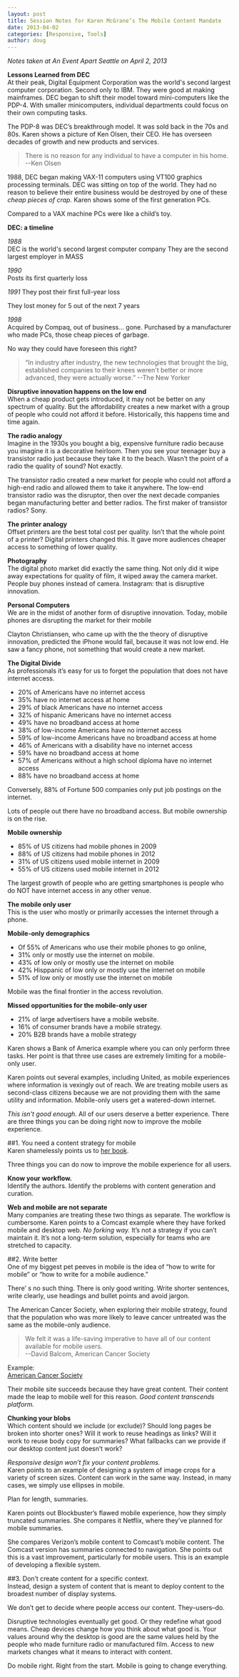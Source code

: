 ```yaml
---
layout: post
title: Session Notes for Karen McGrane’s The Mobile Content Mandate
date: 2013-04-02
categories: [Responsive, Tools]
author: doug
---
```

*Notes taken at An Event Apart Seattle on April 2, 2013*

**Lessons Learned from DEC**  
At their peak, Digital Equipment Corporation was the world's second largest computer corporation. Second only to IBM. They were good at making mainframes. DEC began to shift their model toward mini-computers like the PDP-4. With smaller minicomputers, individual departments could focus on their own computing tasks.

The PDP-8 was DEC’s breakthrough model. It was sold back in the 70s and 80s. Karen shows a picture of Ken Olsen, their CEO. He has overseen decades of growth and new products and services. 

>There is no reason for any individual to have a computer in his home.
> --Ken Olsen

1988, DEC began making VAX-11 computers using VT100 graphics processing terminals. DEC was sitting on top of the world. They had no reason to believe their entire business would be destroyed by one of these *cheap pieces of crap.* Karen shows some of the first generation PCs.

Compared to a VAX machine PCs were like a child’s toy. 

**DEC: a timeline**  

*1988*  
DEC is the world's second largest computer company
They are the second largest employer in MASS

*1990*  
Posts its first quarterly loss

*1991* 
They post their first full-year loss

They lost money for 5 out of the next 7 years

*1998*  
Acquired by Compaq, out of business… gone. Purchased by a manufacturer who made PCs, those cheap pieces of garbage.

No way they could have foreseen this right?

>“In industry after industry, the new technologies that brought the big, established companies to their knees weren't better or more advanced, they were actually worse.” 
>--The New Yorker

**Disruptive innovation happens on the low end**  
When a cheap product gets introduced, it may not be better on any spectrum of quality. But the affordability creates a new market with a group of people who could not afford it before. Historically, this happens time and time again.

**The radio analogy**  
Imagine in the 1930s you bought a big, expensive  furniture radio because you imagine it is a decorative heirloom. Then you see your teenager buy a transistor radio just because they take it to the beach. Wasn’t the point of a radio the quality of sound? Not exactly. 

The transistor radio created a new market for people who could not afford a high-end radio and allowed them to take it anywhere. The low-end transistor radio was the disruptor, then over the next decade companies began manufacturing better and better radios. The first maker of transistor radios? Sony.

**The printer analogy**  
Offset printers are the best total cost per quality. Isn’t that the whole point of a printer? Digital printers changed this. It gave more audiences cheaper access to something of lower quality.

**Photography**  
The digital photo market did exactly the same thing. Not only did it wipe away expectations for quality of film, it wiped away the camera market. People buy phones instead of camera. Instagram: that is disruptive innovation.

**Personal Computers**  
We are in the midst of another form of disruptive innovation. Today, mobile phones are disrupting the market for their mobile

Clayton Christiansen, who came up with the the theory of disruptive innovation, predicted the iPhone would fail, because it was not low end. He saw a fancy phone, not something that would create a new market.

**The Digital Divide**  
As professionals it’s easy for us to forget the population that does not have internet access.  
 
- 20% of Americans have no internet access  
- 35% have no internet access at home  
- 29% of black Americans have no internet access  
- 32% of hispanic Americans have no internet access  
- 49% have no broadband access at home  
- 38% of low-income Americans have no internet access  
- 59% of low-income Americans have no broadband access at home  
- 46% of Americans with a disability have no internet access  
- 59% have no broadband access at home  
- 57% of Americans without a high school diploma have no internet  access  
- 88% have no broadband access at home  

Conversely, 88% of Fortune 500 companies only put job postings on the internet.

Lots of people out there have no broadband access. But mobile ownership is on the rise.

**Mobile ownership**  
- 85% of US citizens had mobile phones in 2009  
- 88% of US citizens had mobile phones in 2012  
- 31% of US citizens used mobile internet in 2009  
- 55% of US citizens used mobile internet in 2012  

The largest growth of people who are getting smartphones is people who do NOT have internet access in any other venue.

**The mobile only user**  
This is the user who mostly or primarily accesses the internet through a phone. 

**Mobile-only demographics**  
- Of 55% of Americans who use their mobile phones to go online, 
- 31% only or mostly use the internet on mobile.  
- 43% of low only or mostly use the internet on mobile  
- 42% Hisppanic  of low only or mostly use the internet on mobile    
- 51% of low only or mostly use the internet on mobile  

Mobile was the final frontier in the access revolution. 

**Missed opportunities for the mobile-only user**  
- 21% of large advertisers have a mobile website.  
- 16% of consumer brands have a mobile strategy.  
- 20% B2B brands have a mobile strategy  

Karen shows a Bank of America example where you can only perform three tasks. Her point is that three use cases are extremely limiting for a mobile-only user. 

Karen points out several examples, including United, as mobile experiences where information is vexingly out of reach. We are treating mobile users as second-class citizens because we are not providing them with the same utility and information. Mobile-only users get a watered-down internet.

*This isn't good enough.* All of our users deserve a better experience. There are three things you can be doing right now to improve the mobile experience.

##1. You need a content strategy for mobile  
Karen shamelessly points us to [her book](http://www.abookapart.com/products/content-strategy-for-mobile).

Three things you can do now to improve the mobile experience for all users.

**Know your workflow.**  
Identify the authors. Identify the problems with content generation and curation. 

**Web and mobile are not separate**  
Many companies are treating these two things as separate. The workflow is cumbersome. Karen points to a Comcast example where they have forked mobile and desktop web. *No forking way.* It’s not a strategy if you can’t maintain it. It’s not a long-term solution, especially for teams who are stretched to capacity.


##2. Write better  
One of my biggest pet peeves in mobile is the idea of “how to write for mobile” or “how to write for a mobile audience.” 

There’ s no such thing. There is only good writing. Write shorter sentences, write clearly, use headings and bullet points and avoid jargon. 

The American Cancer Society, when exploring their mobile strategy, found that the population who was more likely to leave cancer untreated was the same as the mobile-only audience.

> We felt it was a life-saving imperative to have all of our content available for mobile users.  
> --David Balcom, American Cancer Society  

Example:  
[American Cancer Society](http://www.cancer.org/)  

Their mobile site succeeds because they have great content. Their content made the leap to mobile well for this reason. *Good content transcends platform.*

**Chunking your blobs**  
Which content should we include (or exclude)?
Should long pages be broken into shorter ones?
Will it work to reuse headings as links?
Will it work to reuse body copy for summaries?
What fallbacks can we provide if our desktop content just doesn’t work?

*Responsive design won’t fix your content problems.*  
Karen points to an example of designing a system of image crops for a variety of screen sizes. Content can work in the same way.  Instead, in many cases, we simply use ellipses in mobile.

Plan for length, summaries.  

Karen points out Blockbuster’s flawed mobile experience, how they simply truncated summaries. She compares it Netflix, where they’ve planned for mobile summaries.

She compares Verizon’s mobile content to Comcast’s mobile content. The Comcast version has summaries connected to navigation. She points out this is a vast improvement, particularly for mobile users. This is an example of developing a flexible system.

##3. Don’t create content for a specific context.  
Instead, design a system of content that is meant to deploy content to the broadest number of display systems.

We don’t get to decide where people access our content. They–users–do.

Disruptive technologies eventually get good. Or they redefine what good means. Cheap devices change how you think about what good is. Your values around why the desktop is good are the same values held by the people who made furniture radio or manufactured film. Access to new markets changes what it means to interact with content.

Do mobile right. Right from the start. Mobile is going to change everything. 

